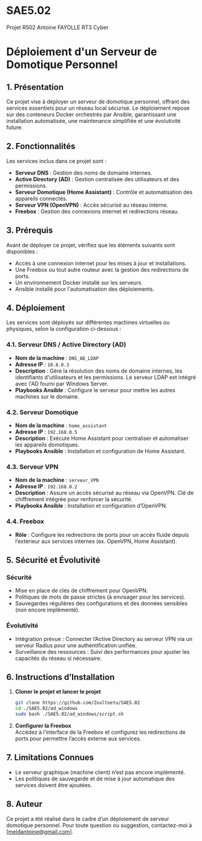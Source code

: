 # SAE5.02
Projet R502 Antoine FAYOLLE RT3 Cyber

# **Déploiement d'un Serveur de Domotique Personnel**

## **1. Présentation**
Ce projet vise à déployer un serveur de domotique personnel, offrant des services essentiels pour un réseau local sécurisé. Le déploiement repose sur des conteneurs Docker orchestrés par Ansible, garantissant une installation automatisée, une maintenance simplifiée et une évolutivité future.

## **2. Fonctionnalités**
Les services inclus dans ce projet sont :
- **Serveur DNS** : Gestion des noms de domaine internes.
- **Active Directory (AD)** : Gestion centralisée des utilisateurs et des permissions.
- **Serveur Domotique (Home Assistant)** : Contrôle et automatisation des appareils connectés.
- **Serveur VPN (OpenVPN)** : Accès sécurisé au réseau interne.
- **Freebox** : Gestion des connexions internet et redirections réseau.

## **3. Prérequis**
Avant de déployer ce projet, vérifiez que les éléments suivants sont disponibles :
- Accès à une connexion internet pour les mises à jour et installations.
- Une Freebox ou tout autre routeur avec la gestion des redirections de ports.
- Un environnement Docker installé sur les serveurs.
- Ansible installé pour l'automatisation des déploiements.

## **4. Déploiement**
Les services sont déployés sur différentes machines virtuelles ou physiques, selon la configuration ci-dessous :

### **4.1. Serveur DNS / Active Directory (AD)**
- **Nom de la machine** : `DNS_AD_LDAP`
- **Adresse IP** : `10.8.0.3`
- **Description** : Gère la résolution des noms de domaine internes, les identifiants d'utilisateurs et les permissions. Le serveur LDAP est intégré avec l'AD fourni par Windows Server.
- **Playbooks Ansible** : Configure le serveur pour mettre les autres machines sur le domaine.

### **4.2. Serveur Domotique**
- **Nom de la machine** : `home_assistant`
- **Adresse IP** : `192.168.0.5`
- **Description** : Exécute Home Assistant pour centraliser et automatiser les appareils domotiques.
- **Playbooks Ansible** : Installation et configuration de Home Assistant.

### **4.3. Serveur VPN**
- **Nom de la machine** : `serveur_VPN`
- **Adresse IP** : `192.168.0.2`
- **Description** : Assure un accès sécurisé au réseau via OpenVPN. Clé de chiffrement intégrée pour renforcer la sécurité.
- **Playbooks Ansible** : Installation et configuration d’OpenVPN.


### **4.4. Freebox**
- **Rôle** : Configure les redirections de ports pour un accès fluide depuis l’extérieur aux services internes (ex. OpenVPN, Home Assistant).

## **5. Sécurité et Évolutivité**

### **Sécurité**
- Mise en place de clés de chiffrement pour OpenVPN.
- Politiques de mots de passe strictes (à envisager pour les services).
- Sauvegardes régulières des configurations et des données sensibles (non encore implémenté).

### **Évolutivité**
- Intégration prévue : Connecter l’Active Directory au serveur VPN via un serveur Radius pour une authentification unifiée.
- Surveillance des ressources : Suivi des performances pour ajuster les capacités du réseau si nécessaire.

## **6. Instructions d’Installation**

1. **Cloner le projet et lancer le projet**  
   ```bash
   git clone https://github.com/Zoultoetu/SAE5.02
   cd ./SAE5.02/ad_windows
   sudo bash ./SAE5.02/ad_windows/script.sh
   ```

2. **Configurer la Freebox**  
   Accédez à l’interface de la Freebox et configurez les redirections de ports pour permettre l’accès externe aux services.

## **7. Limitations Connues**
- Le serveur graphique (machine client) n’est pas encore implémenté.
- Les politiques de sauvegarde et de mise à jour automatique des services doivent être ajoutées.

## **8. Auteur**
Ce projet a été réalisé dans le cadre d’un déploiement de serveur domotique personnel. Pour toute question ou suggestion, contactez-moi à [meldantoine@gmail.com].

